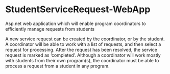 # StudentServiceRequest-WebApp

Asp.net web application which will enable program coordinators to efficiently manage requests from students

A new service request can be created by the coordinator, or by the student. A coordinator will be able to work 
with a list of requests, and then select a request for processing. After the request has been resolved, 
the service request is marked as ‘completed’. Although a coordinator will work mostly with students from 
their own program(s), the coordinator must be able to process a request from a student in any program.
